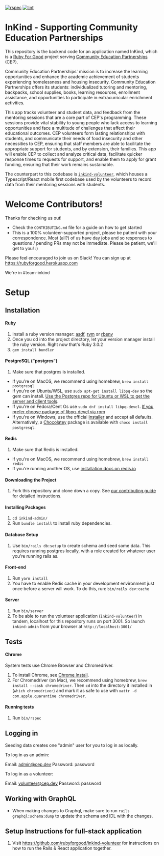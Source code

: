 [![rspec](https://github.com/rubyforgood/inkind-admin/workflows/rspec/badge.svg)](https://github.com/rubyforgood/inkind-admin/actions/workflows/rspec.yml)
[![lint](https://github.com/rubyforgood/inkind-admin/actions/workflows/standardrb.yml/badge.svg)](https://github.com/rubyforgood/inkind-admin/actions/workflows/standardrb.yml)

# InKind - Supporting Community Education Partnerships

This repository is the backend code for an application named InKind, which is a [Ruby For Good](https://rubyforgood.org/) project serving [Community Education Partnerships](https://www.cep.ngo/) (CEP).

Community Education Partnerships' mission is to increase the learning opportunities and enhance the academic achievement of students experiencing homelessness and housing insecurity. Community Education Partnerships offers its students: individualized tutoring and mentoring, backpacks, school supplies, books, learning resources, enrollment assistance, and opportunities to participate in extracurricular enrichment activities.

This app tracks volunteer and student data, and feedback from the mentoring sessions that are a core part of CEP's programming. These sessions provide vital stability to young people who lack access to learning opportunities and face a multitude of challenges that affect their educational outcomes. CEP volunteers form lasting relationships with students, and communicate their needs of food insecurity and other necessities to CEP, ensuring that staff members are able to facilitate the appropriate support for students, and by extension, their families. This app will enable CEP to collect and analyze critical data, facilitate quicker response times to requests for support, and enable them to apply for grant funding, ensuring that their work remains sustainable.

The counterpart to this codebase is [`inkind-volunteer`](https://github.com/rubyforgood/inkind-volunteer), which houses a Typescript/React mobile first codebase used by the volunteers to record data from their mentoring sessions with students.

# Welcome Contributors!

Thanks for checking us out!
  - Check the `CONTRIBUTING.md` file for a guide on how to get started
  - This is a 100% volunteer-supported project, please be patient with your correspondence. Most (all?) of us have day jobs and so responses to questions / pending PRs may not be immediate. Please be patient, we'll get to you! :)

Please feel encouraged to join us on Slack! You can sign up at https://rubyforgood.herokuapp.com

We're in #team-inkind

# Setup

## Installation

#### Ruby

1. Install a ruby version manager: [asdf](https://asdf-vm.com/guide/getting-started.html#_1-install-dependencies), [rvm](https://rvm.io/) or [rbenv](https://github.com/rbenv/rbenv)
1. Once you cd into the project directory, let your version manager install the ruby version. Right now that's Ruby 3.0.2
1. `gem install bundler`

#### PostgreSQL ("postgres")

1. Make sure that postgres is installed.
  - If you're on MacOS, we recommend using homebrew, `brew install postgresql`
  - If you're on Ubuntu/WSL, use `sudo apt-get install libpq-dev` so the gem can install. [Use the Postgres repo for Ubuntu or WSL to get the server and client tools](https://www.postgresql.org/download/linux/ubuntu/).
  - If you're on Fedora/Cent Os use `sudo dnf install libpq-devel`. [If you prefer choose package of libpq-devel via rpm](https://pkgs.org/download/libpq-devel)
  - If you're on Windows, use the official [installer](https://www.postgresql.org/download/windows/) and accept all defaults.  Alternatively, a [Chocolatey](https://chocolatey.org/packages/postgresql) package is available with `choco install postgresql`.

#### Redis

1. Make sure that Redis is installed.
  - If you're on MacOS, we recommend using homebrew, `brew install redis`
  - If you're running another OS, use [installation docs on redis.io](https://redis.io/download)

#### Downloading the Project

1. Fork this repository and clone down a copy. See [our contributing guide](CONTRIBUTING.md) for detailed instructions.

#### Installing Packages

1. `cd inkind-admin/`
1. Run `bundle install` to install ruby dependencies.

#### Database Setup

1. Use `bin/rails db:setup` to create schema and seed some data. This requires running postgres locally, with a role created for whatever user you're running rails as.

#### Front-end

1. Run `yarn install`
1. You have to enable Redis cache in your development environment just once before a server will work. To do this, run: `bin/rails dev:cache`

#### Server

1. Run `bin/server`
1. To be able to run the volunteer application (`inkind-volunteer`) in tandem, localhost for this repository runs on port 3001. So launch `inkind-admin` from your browser at `http://localhost:3001/`

## Tests

#### Chrome

System tests use Chrome Browser and Chromedriver.

1. To install Chrome, see [Chrome Install](https://support.google.com/chrome/answer/95346?hl=en&ref_topic=7439538).
1. For Chromedriver (on Mac), we recommend using homebrew, `brew install --cask chromedriver`. Then `cd` into the directory it installed in (`which chromedriver`) and mark it as safe to use with `xattr -d com.apple.quarantine chromedriver`.

#### Running tests

1. Run `bin/rspec`

## Logging in

Seeding data creates one "admin" user for you to log in as locally.

To log in as an admin:

Email: admin@cep.dev
Password: password

To log in as a volunteer:

Email: volunteer@cep.dev
Password: password

## Working with GraphQL

- When making changes to Graphql, make sure to run `rails graphql:schema:dump` to update the schema and IDL with the changes.

## Setup Instructions for full-stack application

1. Visit https://github.com/rubyforgood/inkind-volunteer for instructions on how to run the Rails & React application together.
